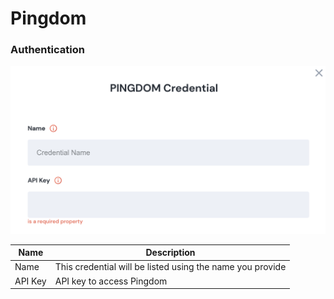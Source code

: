 # Pingdom

### Authentication

![Information needed to onboard Pingdom connector](<../../.gitbook/assets/Screen Shot 2022-06-15 at 7.35.07 PM.png>)

| Name    | Description                                               |
| ------- | --------------------------------------------------------- |
| Name    | This credential will be listed using the name you provide |
| API Key | API key to access Pingdom                                 |
